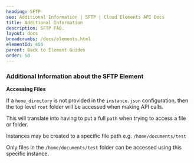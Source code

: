 ```yaml
---
heading: SFTP
seo: Additional Information | SFTP | Cloud Elements API Docs
title: Additional Information
description: SFTP FAQ.
layout: docs
breadcrumbs: /docs/elements.html
elementId: 450
parent: Back to Element Guides
order: 50
---
```


### Additional Information about the SFTP Element

__Accessing Files__

If a `home_directory` is not provided in the `instance.json` configuration, then the top level `root` folder will be accessed when making API calls.

This will translate into having to put a full `path` when trying to access a file or folder.

Instances may be created to a specific file path e.g. `/home/documents/test`

Only files in the `/home/documents/test` folder can be accessed using this specific instance.
